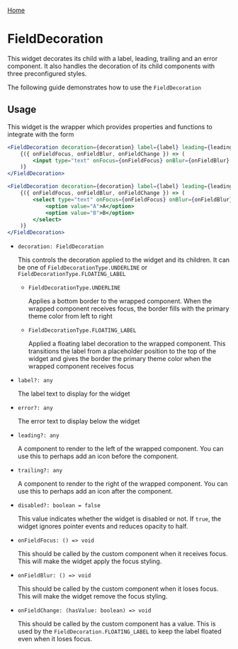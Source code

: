 [Home](../../../README.md)

# FieldDecoration

This widget decorates its child with a label, leading, trailing and an error component. It also
handles the decoration of its child components with three preconfigured styles.

The following guide demonstrates how to use the `FieldDecoration`

## Usage

This widget is the wrapper which provides properties and functions to integrate with the form

```jsx
<FieldDecoration decoration={decoration} label={label} leading={leading} trailing={trailing} error={error} disabled={disabled}>
    {({ onFieldFocus, onFieldBlur, onFieldChange }) => (
        <input type="text" onFocus={onFieldFocus} onBlur={onFieldBlur} onChange={e => onFieldChange(e.target.value)} />
    )}
</FieldDecoration>
```

```jsx
<FieldDecoration decoration={decoration} label={label} leading={leading} trailing={trailing} error={error} disabled={disabled}>
    {({ onFieldFocus, onFieldBlur, onFieldChange }) => (
        <select type="text" onFocus={onFieldFocus} onBlur={onFieldBlur} onChange={e => onFieldChange(e.target.value)}>
            <option value="A">A</option>
            <option value="B">B</option>
        </select>
    )}
</FieldDecoration>
```

-   `decoration: FieldDecoration`

    This controls the decoration applied to the widget and its children. It can be one of
    `FieldDecorationType.UNDERLINE` or `FieldDecorationType.FLOATING_LABEL`

    -   `FieldDecorationType.UNDERLINE`

        Applies a bottom border to the wrapped component. When the wrapped component receives
        focus, the border fills with the primary theme color from left to right

    -   `FieldDecorationType.FLOATING_LABEL`

        Applied a floating label decoration to the wrapped component. This transitions the label
        from a placeholder position to the top of the widget and gives the border the primary theme
        color when the wrapped component receives focus

-   `label?: any`

    The label text to display for the widget

-   `error?: any`

    The error text to display below the widget

-   `leading?: any`

    A component to render to the left of the wrapped component. You can use this to perhaps add an
    icon before the component.

-   `trailing?: any`

    A component to render to the right of the wrapped component. You can use this to perhaps add an
    icon after the component.

-   `disabled?: boolean = false`

    This value indicates whether the widget is disabled or not. If `true`, the widget ignores
    pointer events and reduces opacity to half.

-   `onFieldFocus: () => void`

    This should be called by the custom component when it receives focus. This will make the
    widget apply the focus styling.

-   `onFieldBlur: () => void`

    This should be called by the custom component when it loses focus. This will make the widget
    remove the focus styling.

-   `onFieldChange: (hasValue: boolean) => void`

    This should be called by the custom component has a value. This is used by the
    `FieldDecoration.FLOATING_LABEL` to keep the label floated even when it loses focus.
